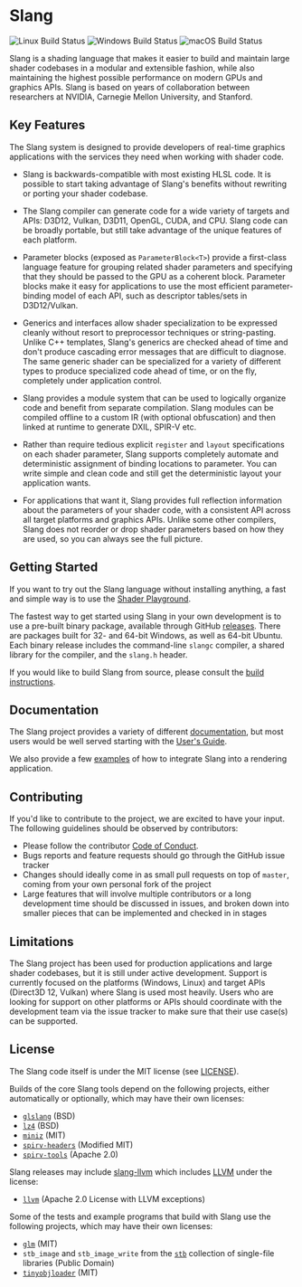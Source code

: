 Slang
=====
![Linux Build Status](https://github.com/shader-slang/slang/actions/workflows/linux.yml/badge.svg)
![Windows Build Status](https://github.com/shader-slang/slang/actions/workflows/windows.yml/badge.svg)
![macOS Build Status](https://github.com/shader-slang/slang/actions/workflows/macos.yml/badge.svg)

Slang is a shading language that makes it easier to build and maintain large shader codebases in a modular and extensible fashion, while also maintaining the highest possible performance on modern GPUs and graphics APIs.
Slang is based on years of collaboration between researchers at NVIDIA, Carnegie Mellon University, and Stanford.

Key Features
------------

The Slang system is designed to provide developers of real-time graphics applications with the services they need when working with shader code.

* Slang is backwards-compatible with most existing HLSL code. It is possible to start taking advantage of Slang's benefits without rewriting or porting your shader codebase.

* The Slang compiler can generate code for a wide variety of targets and APIs: D3D12, Vulkan, D3D11, OpenGL, CUDA, and CPU. Slang code can be broadly portable, but still take advantage of the unique features of each platform.

* Parameter blocks (exposed as `ParameterBlock<T>`) provide a first-class language feature for grouping related shader parameters and specifying that they should be passed to the GPU as a coherent block. Parameter blocks make it easy for applications to use the most efficient parameter-binding model of each API, such as descriptor tables/sets in D3D12/Vulkan.

* Generics and interfaces allow shader specialization to be expressed cleanly without resort to preprocessor techniques or string-pasting. Unlike C++ templates, Slang's generics are checked ahead of time and don't produce cascading error messages that are difficult to diagnose. The same generic shader can be specialized for a variety of different types to produce specialized code ahead of time, or on the fly, completely under application control.

* Slang provides a module system that can be used to logically organize code and benefit from separate compilation. Slang modules can be compiled offline to a custom IR (with optional obfuscation) and then linked at runtime to generate DXIL, SPIR-V etc.

* Rather than require tedious explicit `register` and `layout` specifications on each shader parameter, Slang supports completely automate and deterministic assignment of binding locations to parameter. You can write simple and clean code and still get the deterministic layout your application wants.

* For applications that want it, Slang provides full reflection information about the parameters of your shader code, with a consistent API across all target platforms and graphics APIs. Unlike some other compilers, Slang does not reorder or drop shader parameters based on how they are used, so you can always see the full picture.

Getting Started
---------------

If you want to try out the Slang language without installing anything, a fast and simple way is to use the [Shader Playground](docs/shader-playground.md).

The fastest way to get started using Slang in your own development is to use a pre-built binary package, available through GitHub [releases](https://github.com/shader-slang/slang/releases).
There are packages built for 32- and 64-bit Windows, as well as 64-bit Ubuntu.
Each binary release includes the command-line `slangc` compiler, a shared library for the compiler, and the `slang.h` header.

If you would like to build Slang from source, please consult the [build instructions](docs/building.md).

Documentation
-------------

The Slang project provides a variety of different [documentation](docs/), but most users would be well served starting with the [User's Guide](https://shader-slang.github.io/slang/user-guide/).

We also provide a few [examples](examples/) of how to integrate Slang into a rendering application.

Contributing
------------

If you'd like to contribute to the project, we are excited to have your input.
The following guidelines should be observed by contributors:

* Please follow the contributor [Code of Conduct](CODE_OF_CONDUCT.md).
* Bugs reports and feature requests should go through the GitHub issue tracker
* Changes should ideally come in as small pull requests on top of `master`, coming from your own personal fork of the project
* Large features that will involve multiple contributors or a long development time should be discussed in issues, and broken down into smaller pieces that can be implemented and checked in in stages

Limitations
-----------

The Slang project has been used for production applications and large shader codebases, but it is still under active development.
Support is currently focused on the platforms (Windows, Linux) and target APIs (Direct3D 12, Vulkan) where Slang is used most heavily.
Users who are looking for support on other platforms or APIs should coordinate with the development team via the issue tracker to make sure that their use case(s) can be supported.

License
-------

The Slang code itself is under the MIT license (see [LICENSE](LICENSE)).

Builds of the core Slang tools depend on the following projects, either automatically or optionally, which may have their own licenses:

* [`glslang`](https://github.com/KhronosGroup/glslang) (BSD)
* [`lz4`](https://github.com/lz4/lz4) (BSD)
* [`miniz`](https://github.com/richgel999/miniz) (MIT)
* [`spirv-headers`](https://github.com/KhronosGroup/SPIRV-Headers) (Modified MIT)
* [`spirv-tools`](https://github.com/KhronosGroup/SPIRV-Tools) (Apache 2.0)

Slang releases may include [slang-llvm](https://github.com/shader-slang/slang-llvm) which includes [LLVM](https://github.com/llvm/llvm-project) under the license:

* [`llvm`](https://llvm.org/docs/DeveloperPolicy.html#new-llvm-project-license-framework) (Apache 2.0 License with LLVM exceptions)

Some of the tests and example programs that build with Slang use the following projects, which may have their own licenses:

* [`glm`](https://github.com/g-truc/glm) (MIT)
* `stb_image` and `stb_image_write` from the [`stb`](https://github.com/nothings/stb) collection of single-file libraries (Public Domain)
* [`tinyobjloader`](https://github.com/tinyobjloader/tinyobjloader) (MIT)

